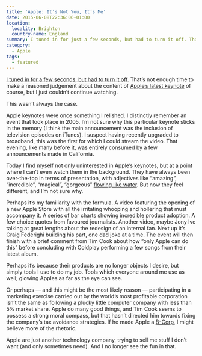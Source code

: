 ```yaml
---
title: 'Apple: It’s Not You, It’s Me'
date: 2015-06-08T22:36:06+01:00
location:
  locality: Brighton
  country-name: England
summary: I tuned in for just a few seconds, but had to turn it off. That’s not enough time to make a reasoned judgement about the content of Apple’s latest keynote of course, but I just couldn’t continue watching.
category:
  - Apple
tags:
  - featured
---
```

[I tuned in for a few seconds, but had to turn it off][1]. That’s not enough time to make a reasoned judgement about the content of [Apple’s latest keynote][2] of course, but I just couldn’t continue watching.

This wasn’t always the case.

Apple keynotes were once something I relished. I distinctly remember an event that took place in 2005. I’m not sure why this particular keynote sticks in the memory (I think the main announcement was the inclusion of television episodes on iTunes). I suspect having recently upgraded to broadband, this was the first for which I could stream the video. That evening, like many before it, was entirely consumed by a few announcements made in California.

Today I find myself not only uninterested in Apple’s keynotes, but at a point where I can’t even watch them in the background. They have always been over-the-top in terms of presentation, with adjectives like “amazing”, “incredible”, “magical”, “gorgeous” [flowing like water][3]. But now they feel different, and I’m not sure why.

Perhaps it’s my familiarity with the formula. A video featuring the opening of a new Apple Store with all the irritating whooping and hollering that must accompany it. A series of bar charts showing incredible product adoption. A few choice quotes from favoured journalists. Another video, maybe Jony Ive talking at great lengths about the redesign of an internal fan. Next up it’s Craig Federighi building his part, one dad joke at a time. The event will then finish with a brief comment from Tim Cook about how “only Apple can do this” before concluding with Coldplay performing a few songs from their latest album.

Perhaps it’s because their products are no longer objects I desire, but simply tools I use to do my job. Tools which everyone around me use as well; glowing Apples as far as the eye can see.

Or perhaps — and this might be the most likely reason — participating in a marketing exercise carried out by the world’s most profitable corporation isn’t the same as following a plucky little computer company with less than 5% market share. Apple do many good things, and Tim Cook seems to possess a strong moral compass, but that hasn’t directed him towards fixing the company’s tax avoidance strategies. If he made Apple a [B-Corp][4], I might believe more of the rhetoric.

Apple are just another technology company, trying to sell me stuff I don’t want (and only sometimes need). And I no longer see the fun in that.

[1]: https://twitter.com/paulrobertlloyd/status/607965028705267713
[2]: http://www.apple.com/live/2015-june-event/
[3]: https://www.youtube.com/watch?v=Nx7v815bYUw
[4]: https://en.wikipedia.org/wiki/Benefit_corporation
